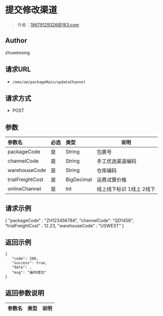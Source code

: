 # 提交修改渠道

> 作者：18679129326@163.com

## Author
zhuwenxing

## 请求URL

- ` /oms/om/packageMain/updateChannel `

## 请求方式

- POST

## 参数

|参数名|必选|类型|说明|
|:----    |:---|:----- |-----   |
|packageCode |是  |String |包裹号   |
|channelCode |是  |String |手工优选渠道编码   |
|warehouseCode |是  |String |仓库编码   |
|trialFreightCost |是  |BigDecimal |运费试算价格   |
|onlineChannel |是  |Int |线上线下标识 1线上 2线下   |






## 请求示例
{
    "packageCode" : "ZH12345678A",
    "channelCode":  "QD1458",
	"trialFreightCost" : 12.23,
	"warehouseCode" : "USWEST"
}


## 返回示例 

 ``` 
{
    "code": 200,
    "success": true,
    "data": ,
    "msg": "操作成功"
}

 ```

## 返回参数说明

|参数名|类型|说明|
|:-----  |:-----|-----                           |